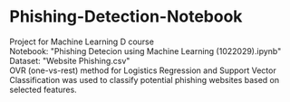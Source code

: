 # Phishing-Detection-Notebook
Project for Machine Learning D course <br/>
Notebook: "Phishing Detecion using Machine Learning (1022029).ipynb" <br/>
Dataset: "Website Phishing.csv" <br/>
OVR (one-vs-rest) method for Logistics Regression and Support Vector Classification was used to classify potential phishing websites based on selected features.

